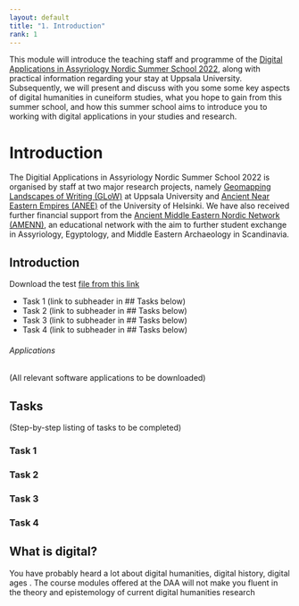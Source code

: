 ```yaml
---
layout: default
title: "1. Introduction"
rank: 1
---
```

This module will introduce the teaching staff and programme of the [Digital Applications in Assyriology Nordic Summer School 2022](), along with practical information regarding your stay at Uppsala University. Subsequently, we will present and discuss with you some some key aspects of digital humanities in cuneiform studies, what you hope to gain from this summer school, and how this summer school aims to introduce you to working with digital applications in your studies and research.

# Introduction
The Digitial Applications in Assyriology Nordic Summer School 2022 is organised by staff at two major research projects, namely [Geomapping Landscapes of Writing (GLoW)](https://www.lingfil.uu.se/research/assyriology/glow/) at Uppsala University and [Ancient Near Eastern Empires (ANEE)](https://www2.helsinki.fi/en/researchgroups/ancient-near-eastern-empires) of the University of Helsinki. We have also received  further financial support from the [Ancient Middle Eastern Nordic Network (AMENN)](https://ccrs.ku.dk/education/amenn/), an educational network with the aim to further student exchange in Assyriology, Egyptology, and Middle Eastern Archaeology in Scandinavia.

## Introduction

Download the test [file from this link](./_files/Rattenborg%20et%20al.%202021.pdf)



* Task 1 (link to subheader in ## Tasks below)
* Task 2 (link to subheader in ## Tasks below)
* Task 3 (link to subheader in ## Tasks below)
* Task 4 (link to subheader in ## Tasks below)

###### Applications
(All relevant software applications to be downloaded)

## Tasks
(Step-by-step listing of tasks to be completed)

### Task 1

### Task 2

### Task 3

### Task 4

## What is digital?
You have probably heard a lot about digital humanities, digital history, digital ages . The course modules offered at the DAA will not make you fluent in the theory and epistemology of current digital humanities research